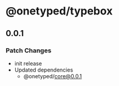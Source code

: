 # @onetyped/typebox

## 0.0.1

### Patch Changes

- init release
- Updated dependencies
  - @onetyped/core@0.0.1

